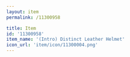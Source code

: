 ```yaml
---
layout: item
permalink: /11300958

title: Item
id: '11300958'
item_name: '(Intro) Distinct Leather Helmet'
icon_url: 'item/icon/11300004.png'
---
```

